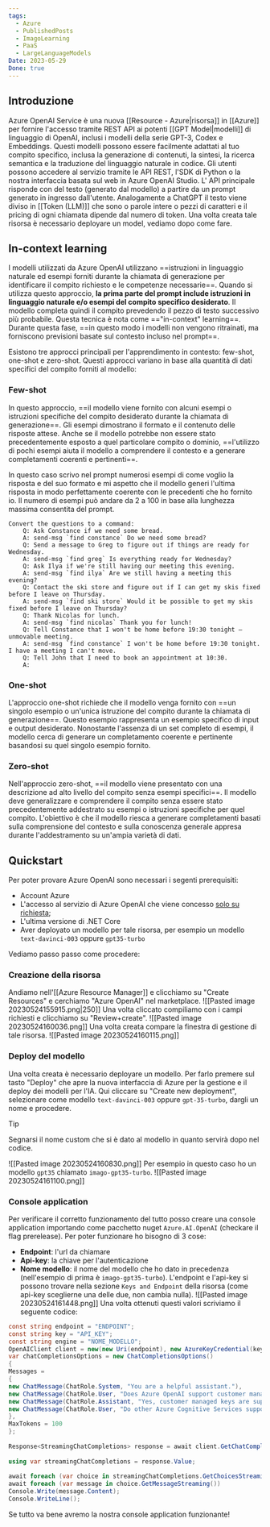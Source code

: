 ```yaml
---
tags:
  - Azure
  - PublishedPosts
  - ImagoLearning
  - PaaS
  - LargeLanguageModels
Date: 2023-05-29
Done: true
---
```

## Introduzione

Azure OpenAI Service è una nuova [[Resource - Azure|risorsa]] in [[Azure]] per fornire l'accesso tramite REST API ai potenti [[GPT Model|modelli]] di linguaggio di OpenAI, inclusi i modelli della serie GPT-3, Codex e Embeddings.
Questi modelli possono essere facilmente adattati al tuo compito specifico, inclusa la generazione di contenuti, la sintesi, la ricerca semantica e la traduzione del linguaggio naturale in codice. Gli utenti possono accedere al servizio tramite le API REST, l'SDK di Python o la nostra interfaccia basata sul web in Azure OpenAI Studio.
L' API principale risponde con del testo (generato dal modello) a partire da un prompt generato in ingresso dall'utente.
Analogamente a ChatGPT il testo viene diviso in [[Token (LLM)]] che sono o parole intere o pezzi di caratteri e il pricing di ogni chiamata dipende dal numero di token.
Una volta creata tale risorsa è necessario deployare un model, vediamo dopo come fare.

## In-context learning
I modelli utilizzati da Azure OpenAI utilizzano ==istruzioni in linguaggio naturale ed esempi forniti durante la chiamata di generazione per identificare il compito richiesto e le competenze necessarie==.
Quando si utilizza questo approccio, **la prima parte del prompt include istruzioni in linguaggio naturale e/o esempi del compito specifico desiderato**. Il modello completa quindi il compito prevedendo il pezzo di testo successivo più probabile. Questa tecnica è nota come =="in-context" learning==. Durante questa fase, ==in questo modo i modelli non vengono ritrainati, ma forniscono previsioni basate sul contesto incluso nel prompt==.

Esistono tre approcci principali per l'apprendimento in contesto: few-shot, one-shot e zero-shot. Questi approcci variano in base alla quantità di dati specifici del compito forniti al modello:

### Few-shot
In questo approccio, ==il modello viene fornito con alcuni esempi o istruzioni specifiche del compito desiderato durante la chiamata di generazione==. Gli esempi dimostrano il formato e il contenuto delle risposte attese. Anche se il modello potrebbe non essere stato precedentemente esposto a quel particolare compito o dominio, ==l'utilizzo di pochi esempi aiuta il modello a comprendere il contesto e a generare completamenti coerenti e pertinenti==.

In questo caso scrivo nel prompt numerosi esempi di come voglio la risposta e del suo formato e mi aspetto che il modello generi l'ultima risposta in modo perfettamente coerente con le precedenti che ho fornito io.
Il numero di esempi può andare da 2 a 100 in base alla lunghezza massima consentita del prompt.
```
Convert the questions to a command:
    Q: Ask Constance if we need some bread.
    A: send-msg `find constance` Do we need some bread?
    Q: Send a message to Greg to figure out if things are ready for Wednesday.
    A: send-msg `find greg` Is everything ready for Wednesday?
    Q: Ask Ilya if we're still having our meeting this evening.
    A: send-msg `find ilya` Are we still having a meeting this evening?
    Q: Contact the ski store and figure out if I can get my skis fixed before I leave on Thursday.
    A: send-msg `find ski store` Would it be possible to get my skis fixed before I leave on Thursday?
    Q: Thank Nicolas for lunch.
    A: send-msg `find nicolas` Thank you for lunch!
    Q: Tell Constance that I won't be home before 19:30 tonight — unmovable meeting.
    A: send-msg `find constance` I won't be home before 19:30 tonight. I have a meeting I can't move.
    Q: Tell John that I need to book an appointment at 10:30.
    A:
```

### One-shot
L'approccio one-shot richiede che il modello venga fornito con ==un singolo esempio o un'unica istruzione del compito durante la chiamata di generazione==. Questo esempio rappresenta un esempio specifico di input e output desiderato. Nonostante l'assenza di un set completo di esempi, il modello cerca di generare un completamento coerente e pertinente basandosi su quel singolo esempio fornito.

### Zero-shot
Nell'approccio zero-shot, ==il modello viene presentato con una descrizione ad alto livello del compito senza esempi specifici==. Il modello deve generalizzare e comprendere il compito senza essere stato precedentemente addestrato su esempi o istruzioni specifiche per quel compito. L'obiettivo è che il modello riesca a generare completamenti basati sulla comprensione del contesto e sulla conoscenza generale appresa durante l'addestramento su un'ampia varietà di dati.

## Quickstart

Per poter provare Azure OpenAI sono necessari i segenti prerequisiti:
* Account Azure
* L'accesso al servizio di Azure OpenAI che viene concesso [solo su richiesta](https://aka.ms/oai/access?azure-portal=true);
* L'ultima versione di .NET Core
* Aver deployato un modello per tale risorsa, per esempio un modello `text-davinci-003` oppure `gpt35-turbo`

Vediamo passo passo come procedere:

### Creazione della risorsa
Andiamo nell'[[Azure Resource Manager]] e clicchiamo su "Create Resources" e cerchiamo "Azure OpenAI" nel marketplace.
![[Pasted image 20230524155915.png|250]]
Una volta cliccato compiliamo con i campi richiesti e clicchiamo su "Review+create".
![[Pasted image 20230524160036.png]]
Una volta creata compare la finestra di gestione di tale risorsa.
![[Pasted image 20230524160115.png]]

### Deploy del modello

Una volta creata è necessario deployare un modello. Per farlo premere sul tasto "Deploy" che apre la nuova interfaccia di Azure per la gestione e il deploy dei modelli per l'IA.
Qui cliccare su "Create new deployment", selezionare come modello `text-davinci-003` oppure `gpt-35-turbo`, dargli un nome e procedere.
> [!tip]
> Segnarsi il nome custom che si è dato al modello in quanto servirà dopo nel codice.

![[Pasted image 20230524160830.png]]
Per esempio in questo caso ho un modello `gpt35` chiamato `imago-gpt35-turbo`.
![[Pasted image 20230524161100.png]]

### Console application

Per verificare il corretto funzionamento del tutto posso creare una console application importando come pacchetto nuget `Azure.AI.OpenAI` (checkare il flag prerelease).
Per poter funzionare ho bisogno di 3 cose:
* **Endpoint**: l'url da chiamare
* **Api-key**: la chiave per l'autenticazione
* **Nome modello**: il nome del modello che ho dato in precedenza (nell'esempio di prima è `imago-gpt35-turbo`).
L'endpoint e l'api-key si possono trovare nella sezione `Keys and Endpoint` della risorsa (come api-key sceglierne una delle due, non cambia nulla).
![[Pasted image 20230524161448.png]]
Una volta ottenuti questi valori scriviamo il seguente codice:
```csharp
const string endpoint = "ENDPOINT";  
const string key = "API_KEY";  
const string engine = "NOME_MODELLO";
OpenAIClient client = new(new Uri(endpoint), new AzureKeyCredential(key));
var chatCompletionsOptions = new ChatCompletionsOptions()  
{  
Messages =  
{  
new ChatMessage(ChatRole.System, "You are a helpful assistant."),  
new ChatMessage(ChatRole.User, "Does Azure OpenAI support customer managed keys?"),  
new ChatMessage(ChatRole.Assistant, "Yes, customer managed keys are supported by Azure OpenAI."),  
new ChatMessage(ChatRole.User, "Do other Azure Cognitive Services support this too?"),  
},  
MaxTokens = 100  
};  
  
Response<StreamingChatCompletions> response = await client.GetChatCompletionsStreamingAsync(deploymentOrModelName: engine, chatCompletionsOptions);  
  
using var streamingChatCompletions = response.Value;  
  
await foreach (var choice in streamingChatCompletions.GetChoicesStreaming())  
await foreach (var message in choice.GetMessageStreaming())  
Console.Write(message.Content);  
Console.WriteLine();  
```
Se tutto va bene avremo la nostra console application funzionante!